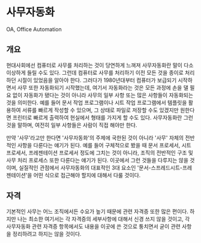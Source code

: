 
# 사무자동화

OA, Office Automation

## 개요

현대사회에선 컴퓨터로 사무를 처리하는 것이 당연하게 느껴져 사무자동화란 말이 다소 이상하게 들릴 수도 있다. 그런데 컴퓨터로 사무를 처리하기 이전 모든 것을 종이로 처리하던 시절이 있었음을 알아야 한다. 그러다가 1980년대부터 컴퓨터가 보급되기 시작하면서 사무 또한 자동화되기 시작했는데, 여기서 자동화라는 것은 모든 과정에 손을 댈 필요 없이 자동화가 됐다는 것이 아니라 사무의 일부 사항 또는 많은 사항들이 자동화되는 것을 의미한다. 예를 들어 문서 작업 프로그램이나 시트 작업 프로그램에서 템플릿을 활용하여 서류를 빠르게 작성할 수 있으며, 그 상태로 파일로 저장할 수도 있겠지만 원한다면 프린터로 빠르게 출력하여 현실에서 형태를 가지게 할 수도 있다. 사무자동화란 그런 것을 말하며, 여전히 일부 사항들은 사람이 직접 해야만 한다.

만약 '사무'라고만 한다면 '사무자동화'의 주제에 국한된 것이 아니라 '사무' 자체의 전반적인 사항을 다룬다는 얘기가 된다. 예를 들어 구체적으로 봤을 때 문서 프로세서, 시트 프로세서, 프레젠테이션 프로세서 정도에 그치는 것이 아니라, 조직의 전반적인 구조 및 사무 처리 프로세스 또한 다룬다는 얘기가 된다. 이곳에서 그런 것들을 다루지는 않을 것이며, 실질적인 관점에서 사무자동화의 대표적인 3대 요소인 '문서-스프레드시트-프레젠테이션'을 어떤 식으로 접근해야 할지에 대해서 다룰 것이다.

## 자격

기본적인 사무는 어느 조직에서든 수요가 높기 때문에 관련 자격증 또한 많은 편이다. 하지만 나는 최소한 여기서는 각 자격증의 세부사항에 대해서 신경 쓰지 않을 것이고, 각 사무자동화 관련 자격증 항목에서도 내용을 이곳에 쓴 것으로 퉁치면서 굳이 관련 사항을 정리하려고 하지는 않을 것이다.
